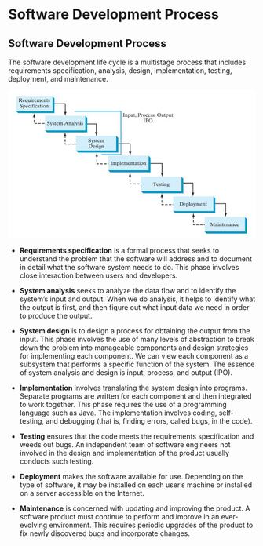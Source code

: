 # Software Development Process

## Software Development Process
The software development life cycle is a multistage process that includes requirements specification, analysis, design,
implementation, testing, deployment, and maintenance.

![Software Development Process](../images/Software_Requirement.JPG)

- **Requirements specification** is a formal process that seeks to understand the problem that
  the software will address and to document in detail what the software system needs to do.
  This phase involves close interaction between users and developers.

- **System analysis** seeks to analyze the data flow and to identify the system’s input and output. When we do analysis, 
  it helps to identify what the output is first, and then figure out what input data we need in order to produce the 
  output.

- **System design** is to design a process for obtaining the output from the input. This phase
  involves the use of many levels of abstraction to break down the problem into manageable
  components and design strategies for implementing each component.  We can view each
  component as a subsystem that performs a specific function of the system. The essence of
  system analysis and design is input, process, and output (IPO).

- **Implementation** involves translating the system design into programs. Separate programs
  are written for each component and then integrated to work together. This phase requires
  the use of a programming language such as Java. The implementation involves coding, self-testing, and debugging 
  (that is, finding errors, called bugs, in the code). 

- **Testing** ensures that the code meets the requirements specification and weeds out bugs. An
  independent team of software engineers not involved in the design and implementation of the
  product usually conducts such testing.

- **Deployment** makes the software available for use. Depending on the type of software,
  it may be installed on each user’s machine or installed on a server accessible on the
  Internet.

- **Maintenance** is concerned with updating and improving the product. A software
  product must continue to perform and improve in an ever-evolving environment. This
  requires periodic upgrades of the product to fix newly discovered bugs and incorporate
  changes.